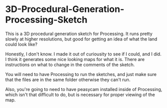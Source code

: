 # 3D-Procedural-Generation-Processing-Sketch
This is a 3D procedural generation sketch for Processing. It runs pretty slowly at higher resolutions, but good for getting an idea of what the land could look like?

Honestly, I don't know. I made it out of curiousity to see if I could, and I did. I think it generates some nice looking maps for what it is. There are instructions on what to change in the comments of the sketch.

You will need to have Processing to run the sketches, and just make sure that the files are in the same folder otherwise they can't run.

Also, you're going to need to have peasycam installed inside of Processing, which isn't that difficult to do, but is necessary for proper viewing of the map.
